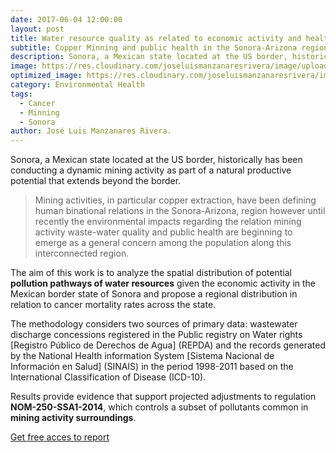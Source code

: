 ```yaml
---
date: 2017-06-04 12:00:00
layout: post
title: Water resource quality as related to economic activity and health patterns in Sonora, Mexico.
subtitle: Copper Minning and public health in the Sonora-Arizona region. 
description: Sonora, a Mexican state located at the US border, historically has been conducting a dynamic mining activity as part of a natural productive potential that extends beyond the border. 
image: https://res.cloudinary.com/joseluismanzanaresrivera/image/upload/v1585599688/Grupo-Mexico_eflgyn.jpg
optimized_image: https://res.cloudinary.com/joseluismanzanaresrivera/image/upload/v1585599688/Grupo-Mexico_eflgyn.jpg
category: Environmental Health
tags:
  - Cancer
  - Minning
  - Sonora
author: José Luis Manzanares Rivera.
---
```


Sonora, a Mexican state located at the US border, historically has been conducting a dynamic mining activity as part of a natural productive potential that extends beyond the border. 

>Mining activities, in particular copper extraction, have been defining human binational relations in the Sonora-Arizona, region however until recently the environmental impacts regarding the relation mining activity waste-water quality and public health are beginning to emerge as a general concern among the population along this interconnected region. 

The aim of this work is to analyze the spatial distribution of potential **pollution pathways of water resources** given the economic activity in the Mexican border state of Sonora  and  propose  a  regional  distribution  in  relation  to  cancer  mortality  rates  across the state.

The methodology considers two sources of primary data: wastewater discharge concessions registered in the Public registry on Water rights [Registro Público de Derechos de Agua] (REPDA) and the records generated by the National Health information System [Sistema Nacional de Información en  Salud] (SINAIS) in the period 1998-2011 based on the International Classification of Disease (ICD-10).

Results provide evidence that support projected adjustments to regulation  **NOM-250-SSA1-2014**, which controls a subset of pollutants common in **mining activity surroundings**.

[Get free acces to report](http://revistas.unla.edu.ar/saludcolectiva/article/view/811)



